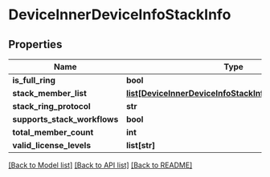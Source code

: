 # DeviceInnerDeviceInfoStackInfo

## Properties
Name | Type | Description | Notes
------------ | ------------- | ------------- | -------------
**is_full_ring** | **bool** |  | [optional] 
**stack_member_list** | [**list[DeviceInnerDeviceInfoStackInfoStackMemberList]**](DeviceInnerDeviceInfoStackInfoStackMemberList.md) |  | [optional] 
**stack_ring_protocol** | **str** |  | [optional] 
**supports_stack_workflows** | **bool** |  | [optional] 
**total_member_count** | **int** |  | [optional] 
**valid_license_levels** | **list[str]** |  | [optional] 

[[Back to Model list]](../README.md#documentation-for-models) [[Back to API list]](../README.md#documentation-for-api-endpoints) [[Back to README]](../README.md)


